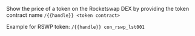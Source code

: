Show the price of a token on the Rocketswap DEX by providing the token contract name 
`/{{handle}} <token contract>`

Example for RSWP token:
`/{{handle}} con_rswp_lst001`